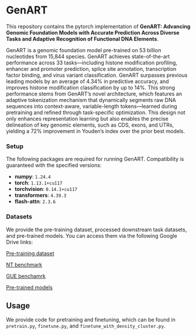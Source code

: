 # GenART

This repository contains the pytorch implementation of **GenART: Advancing Genomic Foundation Models with Accurate Prediction Across Diverse Tasks and Adaptive Recognition of Functional DNA Elements**. 

GenART is a genomic foundation model pre-trained on 53 billion nucleotides from 15,844 species. GenART achieves state-of-the-art performance across 33 tasks—including histone modification profiling, enhancer and promoter prediction, splice site annotation, transcription factor binding, and virus variant classification. GenART surpasses previous leading models by an average of $4.34\%$ in predictive accuracy, and improves histone modification classification by up to $14\%$. This strong performance stems from GenART’s novel architecture, which features an adaptive tokenization mechanism that dynamically segments raw DNA sequences into context-aware, variable-length tokens—learned during pretraining and refined through task-specific optimization. This design not only enhances representation learning but also enables the precise delineation of key genomic elements, such as CDS, exons, and UTRs, yielding a $72\%$ improvement in Youden’s index over the prior best models.



### Setup

The following packages are required for running GenART. Compatibility is guaranteed with the specified versions:
- **numpy**: `1.24.4`
- **torch**: `1.13.1+cu117`
- **torchvision**: `0.14.1+cu117`
- **transformers**: `4.39.3`
- **flash-attn**: `2.3.6`

### Datasets

We provide the pre-training dataset, processed downstream task datasets, and pre-trained models. You can access them via the following Google Drive links:

[Pre-training dataset](https://drive.google.com/file/d/1jDTF8H8L7i_b8E9SAhgnAVX8QpaPZ3HH/view?usp=drive_link)

[NT benchmark](https://drive.google.com/file/d/1jDTF8H8L7i_b8E9SAhgnAVX8QpaPZ3HH/view?usp=drive_link)

[GUE benchamrk](https://drive.google.com/file/d/1jDTF8H8L7i_b8E9SAhgnAVX8QpaPZ3HH/view?usp=drive_link)

[Pre-trained models](https://drive.google.com/file/d/1jDTF8H8L7i_b8E9SAhgnAVX8QpaPZ3HH/view?usp=drive_link)


## Usage

We provide code for pretraining and finetuning, which can be found in `pretrain.py`, `finetune.py`, and `finetune_with_density_cluster.py`.
